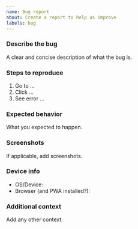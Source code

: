 ```yaml
---
name: Bug report
about: Create a report to help us improve
labels: bug
---
```


### Describe the bug
A clear and concise description of what the bug is.

### Steps to reproduce
1. Go to ...
2. Click ...
3. See error ...

### Expected behavior
What you expected to happen.

### Screenshots
If applicable, add screenshots.

### Device info
- OS/Device: 
- Browser (and PWA installed?): 

### Additional context
Add any other context.

